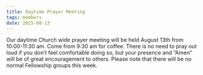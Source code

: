 ```yaml
---
title: Daytime Prayer Meeting
tags: members
date: 2025-08-13
---
```

Our daytime Church wide prayer meeting will be held August 13th from 10:00-11:30 am. 
Come from 9:30 am for coffee.
There is no need to pray out loud if you don’t feel comfortable doing so, but your presence and “Amen” will be of great encouragement to others. Please note that there will be no normal Fellowship groups this week.
